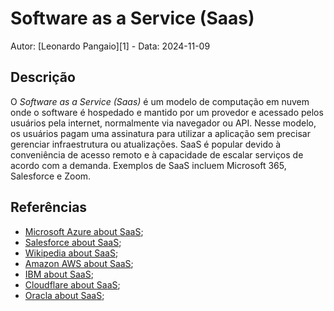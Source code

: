 # Software as a Service (Saas)

Autor: [Leonardo Pangaio][1] - Data: 2024-11-09

## Descrição

O *Software as a Service (Saas)* é um modelo de computação em nuvem onde o software é hospedado e mantido por um provedor e acessado pelos usuários pela internet, normalmente via navegador ou API. Nesse modelo, os usuários pagam uma assinatura para utilizar a aplicação sem precisar gerenciar infraestrutura ou atualizações. SaaS é popular devido à conveniência de acesso remoto e à capacidade de escalar serviços de acordo com a demanda. Exemplos de SaaS incluem Microsoft 365, Salesforce e Zoom.

## Referências

- [Microsoft Azure about SaaS](https://azure.microsoft.com/en-us/resources/cloud-computing-dictionary/what-is-saas);
- [Salesforce about SaaS](https://www.salesforce.com/saas/);
- [Wikipedia about SaaS](https://en.wikipedia.org/wiki/Software_as_a_service);
- [Amazon AWS about SaaS](https://aws.amazon.com/what-is/saas/);
- [IBM about SaaS](https://www.ibm.com/topics/saas);
- [Cloudflare about SaaS](https://www.cloudflare.com/pt-br/learning/cloud/what-is-saas/);
- [Oracla about SaaS](https://www.oracle.com/ng/applications/what-is-saas/);